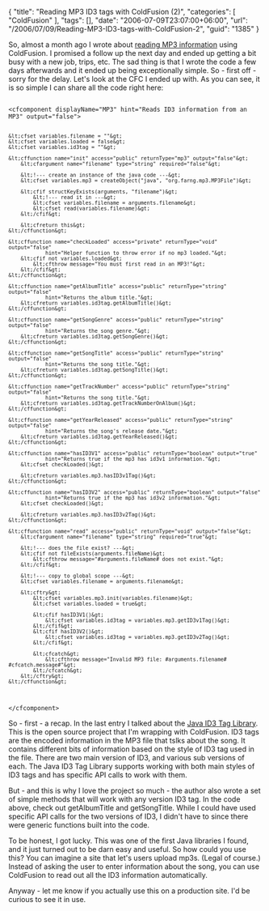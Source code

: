 {
	"title": "Reading MP3 ID3 tags with ColdFusion (2)",
	"categories": [
		"ColdFusion"
	],
	"tags": [],
	"date": "2006-07-09T23:07:00+06:00",
	"url": "/2006/07/09/Reading-MP3-ID3-tags-with-ColdFusion-2",
	"guid": "1385"
}

So, almost a month ago I wrote about <a href="http://ray.camdenfamily.com/index.cfm/2006/6/13/Reading-MP3-ID3-tags-with-ColdFusion">reading  MP3 information</a> using ColdFusion. I promised a follow up the next day and ended up getting a bit busy with a new job, trips, etc. The sad thing is that I wrote the code a few days afterwards and it ended up being exceptionally simple. So - first off - sorry for the delay. Let's look at the CFC I ended up with. As you can see, it is so simple I can share all the code right here:
<!--more-->
<code>
&lt;cfcomponent displayName="MP3" hint="Reads ID3 information from an MP3" output="false"&gt;

	&lt;cfset variables.filename = ""&gt;
	&lt;cfset variables.loaded = false&gt;
	&lt;cfset variables.id3tag = ""&gt;
	
	&lt;cffunction name="init" access="public" returnType="mp3" output="false"&gt;
		&lt;cfargument name="filename" type="string" required="false"&gt;
		
		&lt;!--- create an instance of the java code ---&gt;
		&lt;cfset variables.mp3 = createObject("java", "org.farng.mp3.MP3File")&gt;

		&lt;cfif structKeyExists(arguments, "filename")&gt;
			&lt;!--- read it in ---&gt;
			&lt;cfset variables.filename = arguments.filename&gt;
			&lt;cfset read(variables.filename)&gt;			
		&lt;/cfif&gt;
		
		&lt;cfreturn this&gt;
	&lt;/cffunction&gt;
	
	&lt;cffunction name="checkLoaded" access="private" returnType="void" output="false"
				hint="Helper function to throw error if no mp3 loaded."&gt;
		&lt;cfif not variables.loaded&gt;
			&lt;cfthrow message="You must first read in an MP3!"&gt;
		&lt;/cfif&gt;
	&lt;/cffunction&gt;

	&lt;cffunction name="getAlbumTitle" access="public" returnType="string" output="false"
				hint="Returns the album title."&gt;
		&lt;cfreturn variables.id3tag.getAlbumTitle()&gt;
	&lt;/cffunction&gt;

	&lt;cffunction name="getSongGenre" access="public" returnType="string" output="false"
				hint="Returns the song genre."&gt;
		&lt;cfreturn variables.id3tag.getSongGenre()&gt;
	&lt;/cffunction&gt;
	
	&lt;cffunction name="getSongTitle" access="public" returnType="string" output="false"
				hint="Returns the song title."&gt;
		&lt;cfreturn variables.id3tag.getSongTitle()&gt;
	&lt;/cffunction&gt;

	&lt;cffunction name="getTrackNumber" access="public" returnType="string" output="false"
				hint="Returns the song title."&gt;
		&lt;cfreturn variables.id3tag.getTrackNumberOnAlbum()&gt;
	&lt;/cffunction&gt;

	&lt;cffunction name="getYearReleased" access="public" returnType="string" output="false"
				hint="Returns the song's release date."&gt;
		&lt;cfreturn variables.id3tag.getYearReleased()&gt;
	&lt;/cffunction&gt;
	
	&lt;cffunction name="hasID3V1" access="public" returnType="boolean" output="true"
				hint="Returns true if the mp3 has id3v1 information."&gt;
		&lt;cfset checkLoaded()&gt;

		&lt;cfreturn variables.mp3.hasID3v1Tag()&gt;
	&lt;/cffunction&gt;

	&lt;cffunction name="hasID3V2" access="public" returnType="boolean" output="false"
				hint="Returns true if the mp3 has id3v2 information."&gt;
		&lt;cfset checkLoaded()&gt;
		
		&lt;cfreturn variables.mp3.hasID3v2Tag()&gt;
	&lt;/cffunction&gt;
	
	&lt;cffunction name="read" access="public" returnType="void" output="false"&gt;
		&lt;cfargument name="filename" type="string" required="true"&gt;

		&lt;!--- does the file exist? ---&gt;	
		&lt;cfif not fileExists(arguments.fileName)&gt;
			&lt;cfthrow message="#arguments.fileName# does not exist."&gt;
		&lt;/cfif&gt;

		&lt;!--- copy to global scope ---&gt;
		&lt;cfset variables.filename = arguments.filename&gt;
		
		&lt;cftry&gt;
			&lt;cfset variables.mp3.init(variables.filename)&gt;
			&lt;cfset variables.loaded = true&gt;
			
			&lt;cfif hasID3V1()&gt;
				&lt;cfset variables.id3tag = variables.mp3.getID3v1Tag()&gt;
			&lt;/cfif&gt;
			&lt;cfif hasID3V2()&gt;
				&lt;cfset variables.id3tag = variables.mp3.getID3v2Tag()&gt;
			&lt;/cfif&gt;
			
			&lt;cfcatch&gt;
				&lt;cfthrow message="Invalid MP3 file: #arguments.filename# #cfcatch.message#"&gt;
			&lt;/cfcatch&gt;
		&lt;/cftry&gt;
	&lt;/cffunction&gt;
	
&lt;/cfcomponent&gt;
</code>

So - first - a recap. In the last entry I talked about the <a href="http://javamusictag.sourceforge.net/">Java ID3 Tag Library</a>. This is the open source project that I'm wrapping with ColdFusion. ID3 tags are the encoded information in the MP3 file that tslks about the song. It contains different bits of information based on the style of ID3 tag used in the file. There are two main version of ID3, and various sub versions of each. The Java ID3 Tag Library supports working with both main styles of ID3 tags and has specific API calls to work with them.

But - and this is why I love the project so much - the author also wrote a set of simple methods that will work with any version ID3 tag. In the code above, check out getAlbumTitle and getSongTitle. While I could have used specific API calls for the two versions of ID3, I didn't have to since there were generic functions built into the code. 

To be honest, I got lucky. This was one of the first Java libraries I found, and it just turned out to be darn easy and useful. So how could you use this? You can imagine a site that let's users upload mp3s. (Legal of course.) Instead of asking the user to enter information about the song, you can use ColdFusion to read out all the ID3 information automatically. 

Anyway - let me know if you actually use this on a production site. I'd be curious to see it in use.